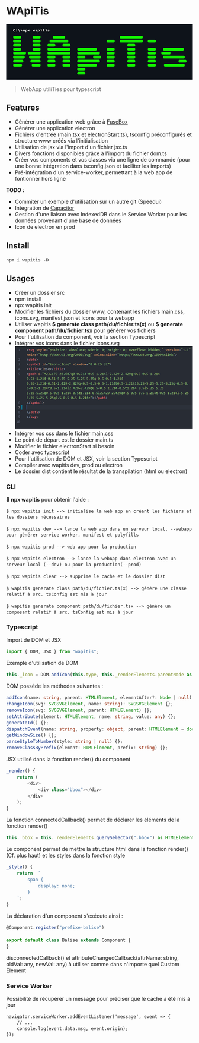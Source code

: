 # WApiTis
![](logo.png)

<!-- **Attention** : En cours de création -->

> WebApp utiliTies pour typescript

## Features

- Générer une application web grâce à [FuseBox](https://fuse-box.org)
- Générer une application electron
- Fichiers d'entrée (main.tsx et electronStart.ts), tsconfig préconfigurés et structure www créés via l'initialisation
- Utilisation de jsx via l'import d'un fichier jsx.ts
- Divers fonctions disponibles grâce à l'import du fichier dom.ts
- Créer vos components et vos classes via une ligne de commande (pour une bonne intégration dans tsconfig.json et faciliter les imports)
- Pré-intégration d'un service-worker, permettant à la web app de fontionner hors ligne

**TODO :**
- Commiter un exemple d'utilisation sur un autre git (Speedui)
- Intégration de [Capacitor](https://capacitor.ionicframework.com/)
- Gestion d'une liaison avec IndexedDB dans le Service Worker pour les données provenant d'une base de données
- Icon de electron en prod


## Install

    npm i wapitis -D

## Usages

- Créer un dossier src
- npm install
- npx wapitis init
- Modifier les fichiers du dossier www, contenant les fichiers main.css, icons.svg, manifest.json et icons pour la webapp
- Utiliser wapitis **$ generate class path/du/fichier.ts(x)** ou **$ generate component path/du/fichier.tsx** pour générer vos fichiers
- Pour l'utilisation du component, voir la section Typescript
- Intégrer vos icons dans le fichier icons.svg
![](svgExample.png)
- Intégrer vos css dans le fichier main.css
- Le point de départ est le dossier main.ts
- Modifier le fichier electronStart si besoin
- Coder avec [typescript](https://www.typescriptlang.org)
- Pour l'utilisation de DOM et JSX, voir la section Typescript
- Compiler avec wapitis dev, prod ou electron
- Le dossier dist contient le résultat de la transpilation (html ou electron)

### CLI

**$ npx wapitis** pour obtenir l'aide :

    $ npx wapitis init --> initialise la web app en créant les fichiers et les dossiers nécessaires

    $ npx wapitis dev --> lance la web app dans un serveur local. --webapp pour générer service worker, manifest et polyfills

    $ npx wapitis prod --> web app pour la production

    $ npx wapitis electron --> lance la webApp dans electron avec un serveur local (--dev) ou pour la production(--prod)

    $ npx wapitis clear --> supprime le cache et le dossier dist

    $ wapitis generate class path/du/fichier.ts(x) --> génère une classe relatif à src. tsConfig est mis à jour

    $ wapitis generate component path/du/fichier.tsx --> génère un composant relatif à src. tsConfig est mis à jour

### Typescript

Import de DOM et JSX
```Typescript
import { DOM, JSX } from "wapitis";
```
Exemple d'utilisation de DOM
```Typescript
this._icon = DOM.addIcon(this.type, this._renderElements.parentNode as HTMLElement, this._renderElements);
```
DOM possède les méthodes suivantes :
```Typescript
addIcon(name: string, parent: HTMLElement, elementAfter?: Node | null): SVGSVGElement {};
changeIcon(svg: SVGSVGElement, name: string): SVGSVGElement {};
removeIcon(svg: SVGSVGElement, parent: HTMLElement) {};
setAttribute(element: HTMLElement, name: string, value: any) {};
generateId() {};
dispatchEvent(name: string, property: object, parent: HTMLElement = document.body) {};
getWindowSize() {};
parseStyleToNumber(style: string | null) {};
removeClassByPrefix(element: HTMLElement, prefix: string) {};
```
JSX utilisé dans la fonction render() du component
```Typescript
_render() {
    return (
        <div>
            <div class="bbox"></div>
        </div>
    );
}
```
La fonction connectedCallback() permet de déclarer les éléments de la fonction render()
```Typescript
this._bbox = this._renderElements.querySelector(".bbox") as HTMLElement;
```
Le component permet de mettre la structure html dans la fonction render() (Cf. plus haut) et les styles dans la fonction style
```Typescript
_style() {
    return  `
        span {
            display: none;
        }
    `;
}
```
La déclaration d'un component s'exécute ainsi :
```Typescript
@Component.register("prefixe-balise")

export default class Balise extends Component {
}
```
disconnectedCallback() et attributeChangedCallback(attrName: string, oldVal: any, newVal: any) à utiliser comme dans n'importe quel Custom Element

### Service Worker
Possibilité de récupérer un message pour préciser que le cache a été mis à jour
```JS
navigator.serviceWorker.addEventListener('message', event => {
    // ...
    console.log(event.data.msg, event.origin);
});
